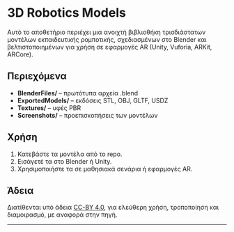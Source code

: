# 3D Robotics Models

Αυτό το αποθετήριο περιέχει μια ανοιχτή βιβλιοθήκη τρισδιάστατων μοντέλων εκπαιδευτικής ρομποτικής, σχεδιασμένων στο Blender και βελτιστοποιημένων για χρήση σε εφαρμογές AR (Unity, Vuforia, ARKit, ARCore).

## Περιεχόμενα
- **BlenderFiles/** – πρωτότυπα αρχεία .blend
- **ExportedModels/** – εκδόσεις STL, OBJ, GLTF, USDZ
- **Textures/** – υφές PBR
- **Screenshots/** – προεπισκοπήσεις των μοντέλων

## Χρήση
1. Κατεβάστε τα μοντέλα από το repo.
2. Εισάγετέ τα στο Blender ή Unity.
3. Χρησιμοποιήστε τα σε μαθησιακά σενάρια ή εφαρμογές AR.

## Άδεια
Διατίθενται υπό άδεια [CC-BY 4.0](https://creativecommons.org/licenses/by/4.0/), για ελεύθερη χρήση, τροποποίηση και διαμοιρασμό, με αναφορά στην πηγή.

---
